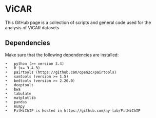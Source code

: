 # ViCAR
This GitHub page is a collection of  scripts and general code used for the analysis of ViCAR datasets

Dependencies
------------
Make sure that the following dependencies are installed:

	•	python (>= version 3.4)
	•	R (>= 3.4.3)
	•	pairtools (https://github.com/open2c/pairtools)
	•	samtools (version >= 1.5) 
	•	bedtools (version >= 2.26.0) 
	•	deeptools
	•	bwa
	•	tabulate
	•	matplotlib
	•	pandas
	•	numpy
 	•	FitHiChIP is hosted in https://github.com/ay-lab/FitHiChIP

  




